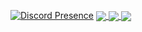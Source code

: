 [![Discord Presence](https://lanyard.cnrad.dev/api/324504908013240330)](https://discord.com/users/324504908013240330)
<a href="#">
  <img align="center" src="https://stats-boredmancodes.vercel.app/api?username=BoredManCodes&hide=stars&show_icons=true&count_private=true" />
</a>
<a href="#">
  <img align="center" src="https://stats-boredmancodes.vercel.app/api/top-langs/?username=BoredManCodes&langs_count=3" />
</a>
<a href="#">
  <img align="center" src="https://stats-boredmancodes.vercel.app/api/wakatime?username=BoredManCodes" />
</a>
